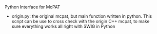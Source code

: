 Python Interface for McPAT


- origin.py: the original mcpat, but main function written in python.
This script can be use to cross check with the origin C++ mcpat, 
to make sure everything works all right with SWIG in Python




